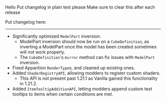 Hello
Put changelog in plain text please
Make sure to clear this after each release

Put changelog here:

-----------------
- Significantly optimized `ModelPart` inversion.
  - ModelPart inversion should now be run on a `CubeDefinition`, as inverting a ModelPart once the model has been created sometimes will not work properly.
  - The `CubeDefinition`'s `mirror` method can fix issues with `ModelPart` inversion.
- Fixed Apparition `RenderType`s, and cleaned up existing ones.
- Added `ShaderRegistryAPI`, allowing modders to register custom shaders.
  - This API is not present past 1.21.1 as Vanilla gained this functionality in 1.21.2.
- Added `ItemTooltipAdditionAPI`, letting modders append custom text tooltips to items when certain conditions are met.
